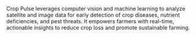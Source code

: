 Crop Pulse leverages computer vision and machine learning to analyze satellite and image data for early detection of crop diseases, nutrient deficiencies, and pest threats. It empowers farmers with real-time, actionable insights to reduce crop loss and promote sustainable farming.

